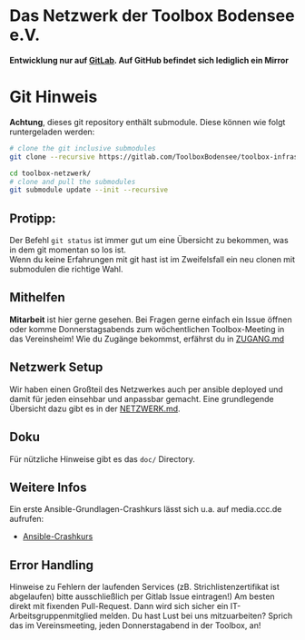  Das Netzwerk der Toolbox Bodensee e.V.
==============================

**Entwicklung nur auf [GitLab](https://gitlab.com/ToolboxBodensee/toolbox-infrastructure/toolbox-netzwerk). Auf GitHub befindet sich lediglich ein Mirror**

# Git Hinweis

**Achtung**, dieses git repository enthält submodule. Diese können wie folgt runtergeladen werden:

```bash
# clone the git inclusive submodules
git clone --recursive https://gitlab.com/ToolboxBodensee/toolbox-infrastructure/toolbox-netzwerk.git

cd toolbox-netzwerk/
# clone and pull the submodules
git submodule update --init --recursive
```

## Protipp:
Der Befehl  ``git status`` ist immer gut um eine Übersicht zu bekommen, was in dem git momentan so los ist.<br/>
Wenn du keine Erfahrungen mit git hast ist im Zweifelsfall ein neu clonen mit submodulen die richtige Wahl.


 Mithelfen
------------

**Mitarbeit** ist hier gerne gesehen. Bei Fragen gerne einfach ein Issue öffnen oder komme Donnerstagsabends zum wöchentlichen Toolbox-Meeting in das Vereinsheim!
Wie du Zugänge bekommst, erfährst du in [ZUGANG.md](https://gitlab.com/ToolboxBodensee/toolbox-infrastructure/toolbox-netzwerk/tree/master/doc/ZUGANG.md)

 Netzwerk Setup
------------------
Wir haben einen Großteil des Netzwerkes auch per ansible deployed und damit für jeden einsehbar und anpassbar gemacht.
Eine grundlegende Übersicht dazu gibt es in der [NETZWERK.md](https://gitlab.com/ToolboxBodensee/toolbox-infrastructure/toolbox-netzwerk/tree/master/doc/NETZWERK.md).

 Doku
------
Für nützliche Hinweise gibt es das ``doc/`` Directory.

 Weitere Infos
----------------
Ein erste Ansible-Grundlagen-Crashkurs lässt sich u.a. auf media.ccc.de aufrufen:
* [Ansible-Crashkurs](https://media.ccc.de/v/gpn16-7574-ansible_crashkurs)

 Error Handling
-------------------------
Hinweise zu Fehlern der laufenden Services (zB. Strichlistenzertifikat ist abgelaufen) bitte ausschließlich per Gitlab Issue eintragen!)
Am besten direkt mit fixenden Pull-Request. Dann wird sich sicher ein IT-Arbeitsgruppenmitglied melden.
Du hast Lust bei uns mitzuarbeiten? Sprich das im Vereinsmeeting, jeden Donnerstagabend in der Toolbox, an!
